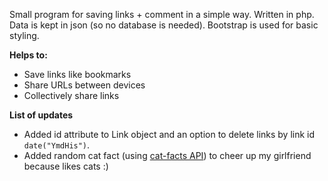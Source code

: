 Small program for saving links + comment in a simple way.
Written in php. Data is kept in json (so no database is needed). Bootstrap is used for basic styling.

**Helps to:**
* Save links like bookmarks
* Share URLs between devices
* Collectively share links

**List of updates**

+ Added id attribute to Link object and an option to delete links by link id `date("YmdHis")`.
+ Added random cat fact (using [cat-facts API](https://github.com/alexwohlbruck/cat-facts)) to cheer up my girlfriend because likes cats :)